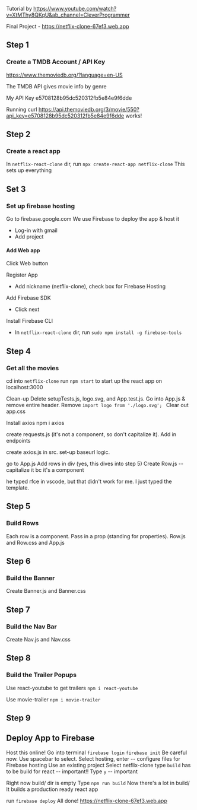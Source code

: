 Tutorial by https://www.youtube.com/watch?v=XtMThy8QKqU&ab_channel=CleverProgrammer

Final Project - https://netflix-clone-67ef3.web.app

## Step 1
### Create a TMDB Account / API Key
https://www.themoviedb.org/?language=en-US

The TMDB API gives movie info by genre

My API Key
e5708128b95dc520312fb5e84e9f6dde

Running curl https://api.themoviedb.org/3/movie/550?api_key=e5708128b95dc520312fb5e84e9f6dde works!

## Step 2
### Create a react app
In `netflix-react-clone` dir, run `npx create-react-app netflix-clone` This sets up everything

## Set 3
### Set up firebase hosting
Go to firebase.google.com
We use Firebase to deploy the app & host it
* Log-in with gmail
* Add project

#### Add Web app
Click Web button

Register App
* Add nickname (netflix-clone), check box for Firebase Hosting

Add Firebase SDK
* Click next

Install Firebase CLI
* In `netflix-react-clone` dir, run `sudo npm install -g firebase-tools`

## Step 4
### Get all the movies
cd into `netflix-clone`
run `npm start` to start up the react app on localhost:3000

Clean-up
Delete setupTests.js, logo.svg, and App.test.js. Go into App.js & remove entire header. Remove `import logo from './logo.svg';
` Clear out app.css

Install axios
npm i axios

create requests.js (it's not a component, so don't capitalize it). Add in endpoints

create axios.js in src. set-up baseurl logic.

go to App.js
Add rows in div (yes, this dives into step 5)
Create Row.js -- capitalize it bc it's a component

he typed rfce in vscode, but that didn't work for me. I just typed the template.



## Step 5
### Build Rows
Each row is a component. Pass in a prop (standing for properties). Row.js and Row.css and App.js

## Step 6
### Build the Banner
Create Banner.js and Banner.css

## Step 7
### Build the Nav Bar
Create Nav.js and Nav.css

## Step 8
### Build the Trailer Popups
Use react-youtube to get trailers
`npm i react-youtube`

Use movie-trailer
`npm i movie-trailer`

## Step 9
## Deploy App to Firebase
Host this online!
Go into terminal
`firebase login`
`firebase init`
Be careful now. Use spacebar to select.
Select hosting, enter -- configure files for Firebase hosting
Use an existing project
Select netflix-clone
type `build` has to be build for react -- important!!
Type `y` -- important

Right now build/ dir is empty
Type `npm run build`
Now there's a lot in build/
It builds a production ready react app

run `firebase deploy`
All done! https://netflix-clone-67ef3.web.app

